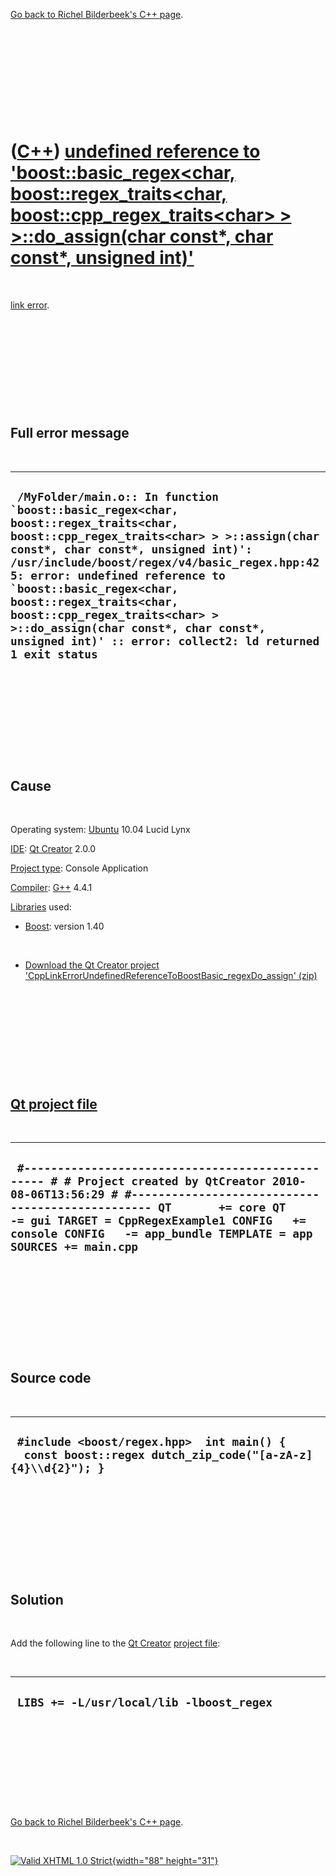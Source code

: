 

[Go back to Richel Bilderbeek's C++ page](Cpp.htm).

 

 

 

 

 

([C++](Cpp.htm)) [undefined reference to 'boost::basic\_regex&lt;char, boost::regex\_traits&lt;char, boost::cpp\_regex\_traits&lt;char&gt; &gt; &gt;::do\_assign(char const\*, char const\*, unsigned int)'](CppLinkErrorUndefinedReferenceToBoostBasic_regexDo_assign.htm)
===========================================================================================================================================================================================================================================================================

 

[link error](CppLinkError.htm).

 

 

 

 

 

Full error message
------------------

 

  ------------------------------------------------------------------------------------------------------------------------------------------------------------------------------------------------------------------------------------------------------------------------------------------------------------------------------------------------------------------------------------------------------------------------------------------------------
  ``  /MyFolder/main.o:: In function `boost::basic_regex<char, boost::regex_traits<char, boost::cpp_regex_traits<char> > >::assign(char const*, char const*, unsigned int)': /usr/include/boost/regex/v4/basic_regex.hpp:425: error: undefined reference to `boost::basic_regex<char, boost::regex_traits<char, boost::cpp_regex_traits<char> > >::do_assign(char const*, char const*, unsigned int)' :: error: collect2: ld returned 1 exit status ``
  ------------------------------------------------------------------------------------------------------------------------------------------------------------------------------------------------------------------------------------------------------------------------------------------------------------------------------------------------------------------------------------------------------------------------------------------------------

 

 

 

 

 

Cause
-----

 

Operating system: [Ubuntu](http://www.ubuntu.com) 10.04 Lucid Lynx

[IDE](CppIde.htm): [Qt Creator](CppQtCreator.htm) 2.0.0

[Project type](CppQtProjectType.htm): Console Application

[Compiler](CppCompiler.htm): [G++](CppGpp.htm) 4.4.1

[Libraries](CppLibrary.htm) used:

-   [Boost](CppBoost.htm): version 1.40

 

-   [Download the Qt Creator project
    'CppLinkErrorUndefinedReferenceToBoostBasic\_regexDo\_assign' (zip)](CppLinkErrorUndefinedReferenceToBoostBasic_regexDo_assign.zip)

 

 

 

 

 

[Qt project file](CppQtProjectFile.htm)
---------------------------------------

 

  ----------------------------------------------------------------------------------------------------------------------------------------------------------------------------------------------------------------------------------------------------------------------------------------------------------
  ` #------------------------------------------------- # # Project created by QtCreator 2010-08-06T13:56:29 # #------------------------------------------------- QT       += core QT       -= gui TARGET = CppRegexExample1 CONFIG   += console CONFIG   -= app_bundle TEMPLATE = app SOURCES += main.cpp`
  ----------------------------------------------------------------------------------------------------------------------------------------------------------------------------------------------------------------------------------------------------------------------------------------------------------

 

 

 

 

 

Source code
-----------

 

  ---------------------------------------------------------------------------------------------------------
  ` #include <boost/regex.hpp>  int main() {   const boost::regex dutch_zip_code("[a-zA-z]{4}\\d{2}"); }`
  ---------------------------------------------------------------------------------------------------------

 

 

 

 

 

Solution
--------

 

Add the following line to the [Qt Creator](CppQtCreator.htm) [project
file](CppQtProjectFile.htm):

 

  -------------------------------------------
  ` LIBS += -L/usr/local/lib -lboost_regex`
  -------------------------------------------

 

 

 

 

 

[Go back to Richel Bilderbeek's C++ page](Cpp.htm).



 

[![Valid XHTML 1.0 Strict](valid-xhtml10.png){width="88"
height="31"}](http://validator.w3.org/check?uri=referer)
